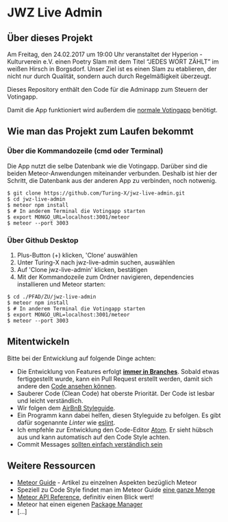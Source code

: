 # JWZ Live Admin

## Über dieses Projekt
Am Freitag, den 24.02.2017 um 19:00 Uhr veranstaltet der Hyperion - Kulturverein e.V. einen Poetry Slam mit dem Titel “JEDES WORT ZÄHLT” im weißen Hirsch in Borgsdorf. Unser Ziel ist es einen Slam zu etablieren, der nicht nur durch Qualität, sondern auch durch Regelmäßigkeit überzeugt.

Dieses Repository enthält den Code für die Adminapp zum Steuern der Votingapp.

Damit die App funktioniert wird außerdem die [normale Votingapp](https://github.com/Turing-X/jwz-live) benötigt.

## Wie man das Projekt zum Laufen bekommt
### Über die Kommandozeile (cmd oder Terminal)

Die App nutzt die selbe Datenbank wie die Votingapp. Darüber sind die beiden Meteor-Anwendungen miteinander verbunden. Deshalb ist hier der Schritt, die Datenbank aus der anderen App zu verbinden, noch notwenig.
```
$ git clone https://github.com/Turing-X/jwz-live-admin.git
$ cd jwz-live-admin
$ meteor npm install
$ # In anderem Terminal die Votingapp starten
$ export MONGO_URL=localhost:3001/meteor
$ meteor --port 3003
```
### Über Github Desktop
1. Plus-Button (+) klicken, 'Clone' auswählen
2. Unter Turing-X nach jwz-live-admin suchen, auswählen
3. Auf 'Clone jwz-live-admin' klicken, bestätigen
4. Mit der Kommandozeile zum Ordner navigieren, dependencies installieren und Meteor starten:
```
$ cd ./PFAD/ZU/jwz-live-admin
$ meteor npm install
$ # In anderem Terminal die Votingapp starten
$ export MONGO_URL=localhost:3001/meteor
$ meteor --port 3003
```

## Mitentwickeln
Bitte bei der Entwicklung auf folgende Dinge achten:
- Die Entwicklung von Features erfolgt **[immer in Branches](https://guides.github.com/introduction/flow/index.html)**. Sobald etwas fertiggestellt wurde, kann ein Pull Request erstellt werden, damit sich andere den [Code ansehen können](https://www.sitepoint.com/the-importance-of-code-reviews/).
- Sauberer Code (Clean Code) hat oberste Priorität. Der Code ist lesbar und leicht verständlich.
- Wir folgen dem [AirBnB Styleguide](https://github.com/airbnb/javascript).
- Ein Programm kann dabei helfen, diesen Styleguide zu befolgen. Es gibt dafür sogenannte *Linter* wie [eslint](http://eslint.org/).
- Ich empfehle zur Entwicklung den Code-Editor [Atom](https://atom.io/). Er sieht hübsch aus und kann automatisch auf den Code Style achten.
- Commit Messages [sollten einfach verständlich sein](http://chris.beams.io/posts/git-commit/#seven-rules)

## Weitere Ressourcen
- [Meteor Guide](https://guide.meteor.com) - Artikel zu einzelnen Aspekten bezüglich Meteor
- Speziell zu Code Style findet man im Meteor Guide [eine ganze Menge](https://guide.meteor.com/code-style.html)
- [Meteor API Reference](http://docs.meteor.com/), definitiv einen Blick wert!
- Meteor hat einen eigenen [Package Manager](https://atmospherejs.com/)
- [...]
